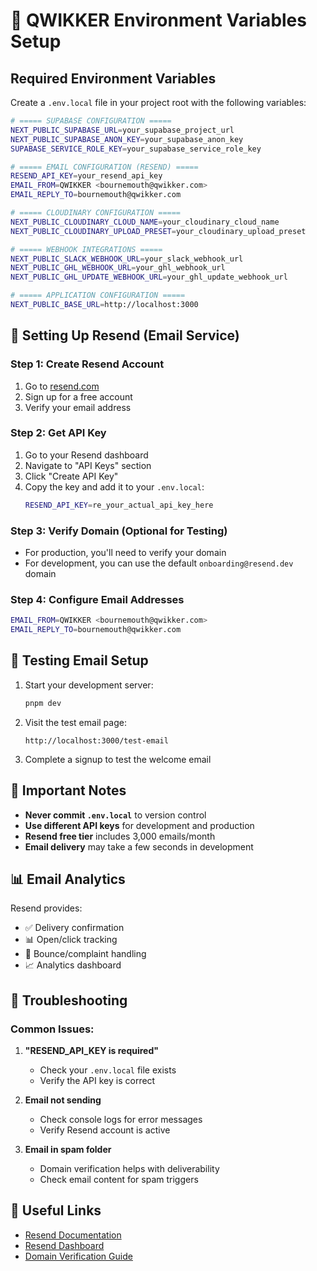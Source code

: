 # 🚀 QWIKKER Environment Variables Setup

## Required Environment Variables

Create a `.env.local` file in your project root with the following variables:

```bash
# ===== SUPABASE CONFIGURATION =====
NEXT_PUBLIC_SUPABASE_URL=your_supabase_project_url
NEXT_PUBLIC_SUPABASE_ANON_KEY=your_supabase_anon_key
SUPABASE_SERVICE_ROLE_KEY=your_supabase_service_role_key

# ===== EMAIL CONFIGURATION (RESEND) =====
RESEND_API_KEY=your_resend_api_key
EMAIL_FROM=QWIKKER <bournemouth@qwikker.com>
EMAIL_REPLY_TO=bournemouth@qwikker.com

# ===== CLOUDINARY CONFIGURATION =====
NEXT_PUBLIC_CLOUDINARY_CLOUD_NAME=your_cloudinary_cloud_name
NEXT_PUBLIC_CLOUDINARY_UPLOAD_PRESET=your_cloudinary_upload_preset

# ===== WEBHOOK INTEGRATIONS =====
NEXT_PUBLIC_SLACK_WEBHOOK_URL=your_slack_webhook_url
NEXT_PUBLIC_GHL_WEBHOOK_URL=your_ghl_webhook_url
NEXT_PUBLIC_GHL_UPDATE_WEBHOOK_URL=your_ghl_update_webhook_url

# ===== APPLICATION CONFIGURATION =====
NEXT_PUBLIC_BASE_URL=http://localhost:3000
```

## 📧 Setting Up Resend (Email Service)

### Step 1: Create Resend Account
1. Go to [resend.com](https://resend.com)
2. Sign up for a free account
3. Verify your email address

### Step 2: Get API Key
1. Go to your Resend dashboard
2. Navigate to "API Keys" section
3. Click "Create API Key"
4. Copy the key and add it to your `.env.local`:
   ```bash
   RESEND_API_KEY=re_your_actual_api_key_here
   ```

### Step 3: Verify Domain (Optional for Testing)
- For production, you'll need to verify your domain
- For development, you can use the default `onboarding@resend.dev` domain

### Step 4: Configure Email Addresses
```bash
EMAIL_FROM=QWIKKER <bournemouth@qwikker.com>
EMAIL_REPLY_TO=bournemouth@qwikker.com
```

## 🧪 Testing Email Setup

1. Start your development server:
   ```bash
   pnpm dev
   ```

2. Visit the test email page:
   ```
   http://localhost:3000/test-email
   ```

3. Complete a signup to test the welcome email

## 🚨 Important Notes

- **Never commit `.env.local`** to version control
- **Use different API keys** for development and production
- **Resend free tier** includes 3,000 emails/month
- **Email delivery** may take a few seconds in development

## 📊 Email Analytics

Resend provides:
- ✅ Delivery confirmation
- 📊 Open/click tracking
- 🚫 Bounce/complaint handling
- 📈 Analytics dashboard

## 🔧 Troubleshooting

### Common Issues:
1. **"RESEND_API_KEY is required"**
   - Check your `.env.local` file exists
   - Verify the API key is correct

2. **Email not sending**
   - Check console logs for error messages
   - Verify Resend account is active

3. **Email in spam folder**
   - Domain verification helps with deliverability
   - Check email content for spam triggers

## 🔗 Useful Links

- [Resend Documentation](https://resend.com/docs)
- [Resend Dashboard](https://resend.com/dashboard)
- [Domain Verification Guide](https://resend.com/docs/dashboard/domains/introduction)
